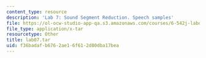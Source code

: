 ```yaml
---
content_type: resource
description: 'Lab 7: Sound Segment Reduction. Speech samples'
file: https://ol-ocw-studio-app-qa.s3.amazonaws.com/courses/6-542j-laboratory-on-the-physiology-acoustics-and-perception-of-speech-fall-2005/f36badafb6762ae16f612d80dba17bea_lab07.tar
file_type: application/x-tar
resourcetype: Other
title: lab07.tar
uid: f36badaf-b676-2ae1-6f61-2d80dba17bea
---
```


